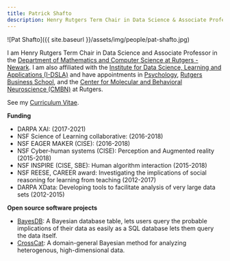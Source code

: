 ```yaml
---
title: Patrick Shafto
description: Henry Rutgers Term Chair in Data Science & Associate Professor of Mathematics and Computer Science, Rutgers University - Newark
---
```


![Pat Shafto]({{ site.baseurl }}/assets/img/people/pat-shafto.jpg)

I am Henry Rutgers Term Chair in Data Science and Associate Professor in the [Department of Mathematics and Computer Science at Rutgers - Newark](http://www.ncas.rutgers.edu/math). I am also affiliated with the [Institute for Data Science, Learning and Applications (I-DSLA)](http://idsla.newark.rutgers.edu/) and have appointments in [Psychology](http://www.ncas.rutgers.edu/psychology), [Rutgers Business School](http://www.business.rutgers.edu/), and the [Center for Molecular and Behavioral Neuroscience (CMBN)](http://www.ncas.rutgers.edu/cmbn) at Rutgers. 

See my [Curriculum Vitae](http://shaftolab.com/assets/papers/cv.pdf).

**Funding**
- DARPA XAI: (2017-2021)
- NSF Science of Learning collaborative: (2016-2018)
- NSF EAGER MAKER (CISE): (2016-2018)
- NSF Cyber-human systems (CISE): Perception and Augmented reality (2015-2018)
- NSF INSPIRE (CISE, SBE): Human algorithm interaction (2015-2018)
- NSF REESE, CAREER award: Investigating the implications of social reasoning for learning from teaching (2012-2017)
- DARPA XData: Developing tools to facilitate analysis of very large data sets (2012-2015)

**Open source software projects**

- [BayesDB](http://probcomp.csail.mit.edu/bayesdb/): A Bayesian database table, lets users query the probable implications of their data as easily as a SQL database lets them query the data itself.
- [CrossCat](http://probcomp.csail.mit.edu/crosscat/): A domain-general Bayesian method for analyzing heterogenous, high-dimensional data.
